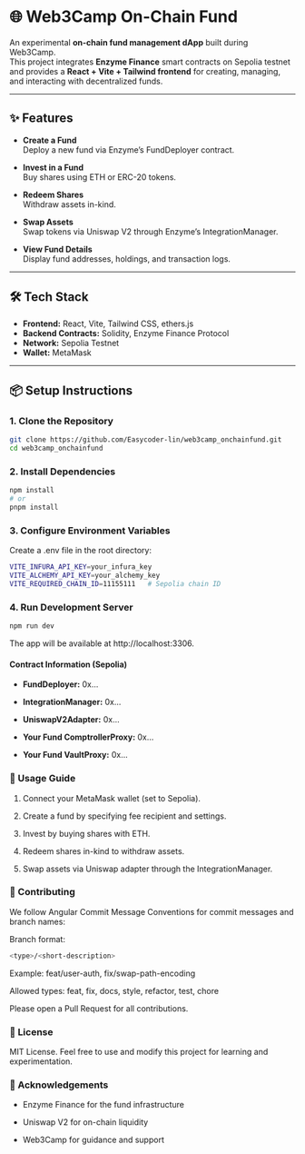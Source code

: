 # 🌐 Web3Camp On-Chain Fund

An experimental **on-chain fund management dApp** built during Web3Camp.  
This project integrates **Enzyme Finance** smart contracts on Sepolia testnet and provides a **React + Vite + Tailwind frontend** for creating, managing, and interacting with decentralized funds.

---

## ✨ Features

- **Create a Fund**  
  Deploy a new fund via Enzyme’s FundDeployer contract.

- **Invest in a Fund**  
  Buy shares using ETH or ERC-20 tokens.

- **Redeem Shares**  
  Withdraw assets in-kind.

- **Swap Assets**  
  Swap tokens via Uniswap V2 through Enzyme’s IntegrationManager.

- **View Fund Details**  
  Display fund addresses, holdings, and transaction logs.

---

## 🛠 Tech Stack

- **Frontend:** React, Vite, Tailwind CSS, ethers.js  
- **Backend Contracts:** Solidity, Enzyme Finance Protocol  
- **Network:** Sepolia Testnet  
- **Wallet:** MetaMask  

---

## 📦 Setup Instructions

### 1. Clone the Repository
```bash
git clone https://github.com/Easycoder-lin/web3camp_onchainfund.git
cd web3camp_onchainfund
```
### 2. Install Dependencies
```bash
npm install
# or
pnpm install
```
### 3. Configure Environment Variables
Create a .env file in the root directory:
```bash
VITE_INFURA_API_KEY=your_infura_key
VITE_ALCHEMY_API_KEY=your_alchemy_key
VITE_REQUIRED_CHAIN_ID=11155111   # Sepolia chain ID
```
### 4. Run Development Server
```bash
npm run dev
```
The app will be available at http://localhost:3306.

#### Contract Information (Sepolia)

- **FundDeployer:** 0x...

- **IntegrationManager:** 0x...

- **UniswapV2Adapter:** 0x...

- **Your Fund ComptrollerProxy:** 0x...

- **Your Fund VaultProxy:** 0x...

### 🚀 Usage Guide

1. Connect your MetaMask wallet (set to Sepolia).

2. Create a fund by specifying fee recipient and settings.

3. Invest by buying shares with ETH.

4. Redeem shares in-kind to withdraw assets.

5. Swap assets via Uniswap adapter through the IntegrationManager.

### 🤝 Contributing

We follow Angular Commit Message Conventions for commit messages and branch names:

Branch format:
```bash
<type>/<short-description>
```

Example: feat/user-auth, fix/swap-path-encoding

Allowed types: feat, fix, docs, style, refactor, test, chore

Please open a Pull Request for all contributions.

### 📜 License

MIT License.
Feel free to use and modify this project for learning and experimentation.

### 🙌 Acknowledgements

- Enzyme Finance
 for the fund infrastructure

- Uniswap V2
 for on-chain liquidity

- Web3Camp
 for guidance and support